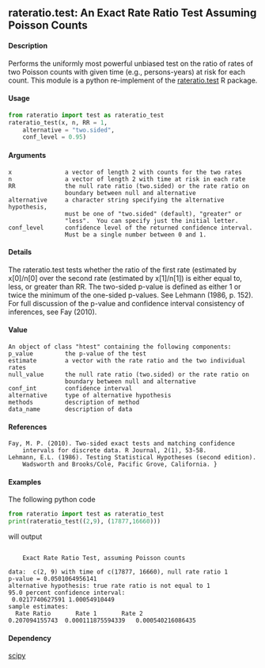 ## rateratio.test: An Exact Rate Ratio Test Assuming Poisson Counts ###

#### Description ####
Performs the uniformly most powerful unbiased test on the ratio of rates
of two Poisson counts with given time (e.g., persons-years) at risk for
each count. This module is a python re-implement of the 
[rateratio.test](https://cran.r-project.org/package=rateratio.test)
R package.

#### Usage ####
```python
from rateratio import test as rateratio_test
rateratio_test(x, n, RR = 1, 
    alternative = "two.sided",
    conf_level = 0.95)
```

#### Arguments ####
    x               a vector of length 2 with counts for the two rates
    n               a vector of length 2 with time at risk in each rate
    RR              the null rate ratio (two.sided) or the rate ratio on
                    boundary between null and alternative
    alternative     a character string specifying the alternative hypothesis,
                    must be one of "two.sided" (default), "greater" or
                    "less".  You can specify just the initial letter.
    conf_level      confidence level of the returned confidence interval.
                    Must be a single number between 0 and 1.

#### Details ####
The rateratio.test tests whether the ratio of the first rate (estimated
by x[0]/n[0] over the second rate (estimated by x[1]/n[1]) is either
equal to, less, or greater than RR. The two-sided p-value is defined as
either 1 or twice the minimum of the one-sided p-values.
See Lehmann (1986, p. 152). For full discussion of the p-value and
confidence interval consistency of inferences, see Fay (2010).

#### Value ####
    An object of class "htest" containing the following components:
    p_value         the p-value of the test
    estimate        a vector with the rate ratio and the two individual rates
    null_value      the null rate ratio (two.sided) or the rate ratio on
                    boundary between null and alternative
    conf_int        confidence interval
    alternative     type of alternative hypothesis
    methods         description of method
    data_name       description of data

#### References ####
    Fay, M. P. (2010). Two-sided exact tests and matching confidence
        intervals for discrete data. R Journal, 2(1), 53-58.
    Lehmann, E.L. (1986). Testing Statistical Hypotheses (second edition).
        Wadsworth and Brooks/Cole, Pacific Grove, California. }

#### Examples ####
The following python code
```python
from rateratio import test as rateratio_test
print(rateratio_test((2,9), (17877,16660)))
```
will output
```

	Exact Rate Ratio Test, assuming Poisson counts

data:  c(2, 9) with time of c(17877, 16660), null rate ratio 1
p-value = 0.0501064956141
alternative hypothesis: true rate ratio is not equal to 1
95.0 percent confidence interval:
 0.0217740627591 1.00054910449
sample estimates:
  Rate Ratio       Rate 1       Rate 2
0.207094155743	0.000111875594339	0.000540216086435
```

#### Dependency ####
[scipy](https://www.scipy.org/)
